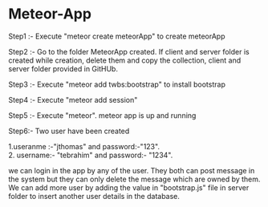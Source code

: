 # Meteor-App

Step1 :- Execute "meteor create meteorApp" to create meteorApp

Step2 :- Go to the folder MeteorApp created. If client and server folder is created while creation, delete them and copy the collection, client and server folder provided in GitHUb.

Step3 :- Execute "meteor add twbs:bootstrap" to install bootstrap

Step4 :- Execute  "meteor add session"

Step5 :- Execute "meteor". meteor app is up and running

Step6:- Two user have been created 

1.useranme :-"jthomas" and password:-"123".  
2. username:- "tebrahim" and password:- "1234".

we can login in the app by any of the user. They both can post message in the system but they can only delete the message which are owned by them. We can add more user by adding the value in "bootstrap.js" file in server folder to insert another user details in the database.
